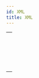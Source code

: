 ```yaml
---
id: XML
title: XML
---
```



||
|---|
|[<!-- INCLUDE #_command_.XML DECODE.Syntax -->](../../commands-legacy/xml-decode.md)<br/>|
|[<!-- INCLUDE #_command_.XML GET ERROR.Syntax -->](../../commands-legacy/xml-get-error.md)<br/>|
|[<!-- INCLUDE #_command_.XML GET OPTIONS.Syntax -->](../../commands-legacy/xml-get-options.md)<br/>|
|[<!-- INCLUDE #_command_.XML SET OPTIONS.Syntax -->](../../commands-legacy/xml-set-options.md)<br/>|
